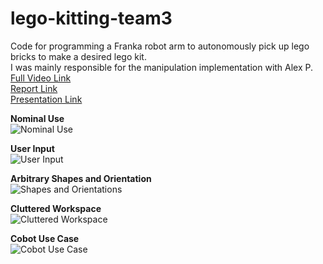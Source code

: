# lego-kitting-team3
Code for programming a Franka robot arm to autonomously pick up lego bricks to make a desired lego kit.<br>
I was mainly responsible for the manipulation implementation with Alex P. <br>
[Full Video Link](https://www.youtube.com/watch?v=qngiJ5iDRoQ)<br>
[Report Link](https://github.com/brucekimrokcmu/legokitting/blob/main/RoboAuto%20Final%20Report.pdf)<br>
[Presentation Link](https://github.com/brucekimrokcmu/legokitting/blob/main/Robot%20Autonomy%20%E2%80%93%20Lego%20Kitting%20Presentation.pdf)<br>

**Nominal Use**<br>
![Nominal Use](https://j.gifs.com/Rl7840.gif)<br>

**User Input**<br>
![User Input](https://j.gifs.com/46JWp0.gif)<br>

**Arbitrary Shapes and Orientation**<br>
![Shapes and Orientations](https://j.gifs.com/w0lnMm.gif)<br>

**Cluttered Workspace**<br>
![Cluttered Workspace](https://j.gifs.com/mqP7lE.gif)<br>

**Cobot Use Case**<br>
![Cobot Use Case](https://j.gifs.com/LZRAMp.gif)<br>
